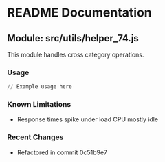 # README Documentation

## Module: src/utils/helper_74.js

This module handles cross category operations.

### Usage

```python
// Example usage here
```

### Known Limitations

- Response times spike under load CPU mostly idle

### Recent Changes

- Refactored in commit 0c51b9e7
